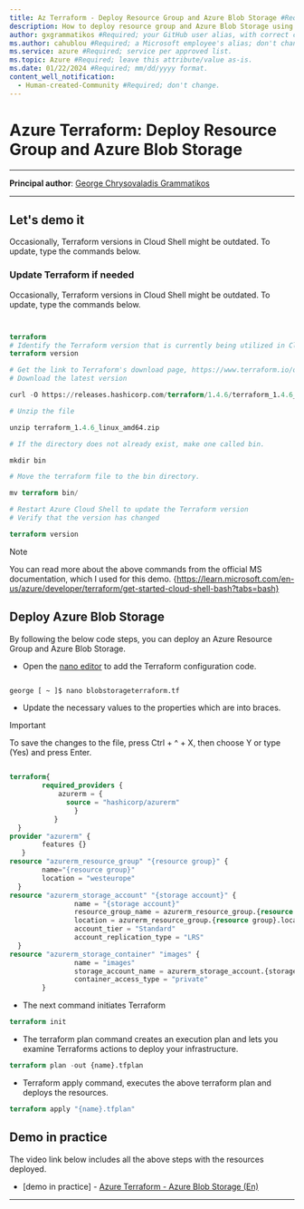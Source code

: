 ```yaml
---
title: Az Terraform - Deploy Resource Group and Azure Blob Storage #Required; page title displayed in search results. Don't enclose in quotation marks. 
description: How to deploy resource group and Azure Blob Storage using Azure Terraform #Required; article description that's displayed in search results. Don't enclose in quotation marks. Do end with a period.
author: gxgrammatikos #Required; your GitHub user alias, with correct capitalization.
ms.author: cahublou #Required; a Microsoft employee's alias; don't change. 
ms.service: azure #Required; service per approved list.
ms.topic: Azure #Required; leave this attribute/value as-is.
ms.date: 01/22/2024 #Required; mm/dd/yyyy format.
content_well_notification: 
  - Human-created-Community #Required; don't change.
---
```


# Azure Terraform: Deploy Resource Group and Azure Blob Storage

---
**Principal author**: [George Chrysovaladis Grammatikos](https://learn.microsoft.com/en-us/users/georgechrysovalantisgrammatikos-8518/)

---

## Let's demo it

Occasionally, Terraform versions in Cloud Shell might be outdated. To update, type the commands below.

### Update Terraform if needed

Occasionally, Terraform versions in Cloud Shell might be outdated. To update, type the commands below.

```terraform


terraform
# Identify the Terraform version that is currently being utilized in Cloud Shell.
terraform version

# Get the link to Terraform's download page, https://www.terraform.io/downloads.html
# Download the latest version

curl -O https://releases.hashicorp.com/terraform/1.4.6/terraform_1.4.6_linux_amd64.zip

# Unzip the file

unzip terraform_1.4.6_linux_amd64.zip

# If the directory does not already exist, make one called bin.

mkdir bin

# Move the terraform file to the bin directory.

mv terraform bin/

# Restart Azure Cloud Shell to update the Terraform version
# Verify that the version has changed

terraform version

```

> [!NOTE]
> You can read more about the above commands from the official MS documentation, which I used for this demo. {<https://learn.microsoft.com/en-us/azure/developer/terraform/get-started-cloud-shell-bash?tabs=bash}>

## Deploy Azure Blob Storage

By following the below code steps, you can deploy an Azure Resource Group and Azure Blob Storage.

* Open the [nano editor](https://www.nano-editor.org/docs.php) to add the Terraform configuration code.

```terraform

george [ ~ ]$ nano blobstorageterraform.tf

 ```

* Update the necessary values to the properties which are into braces.

> [!IMPORTANT]
> To save the changes to the file, press Ctrl + ^ + X, then choose Y or type (Yes) and press Enter.

```terraform

terraform{
        required_providers {
            azurerm = {
              source = "hashicorp/azurerm"
                }
           }
  }
provider "azurerm" {
        features {}
   }
resource "azurerm_resource_group" "{resource group}" {
        name="{resource group}"
        location = "westeurope"
  }
resource "azurerm_storage_account" "{storage account}" {
                name = "{storage account}"
                resource_group_name = azurerm_resource_group.{resource group}.name
                location = azurerm_resource_group.{resource group}.location
                account_tier = "Standard"
                account_replication_type = "LRS"
  }
resource "azurerm_storage_container" "images" {
                name = "images"
                storage_account_name = azurerm_storage_account.{storage account}.name
                container_access_type = "private"
        }

```

* The next command initiates Terraform

```terraform
terraform init
```

* The terraform plan command creates an execution plan and lets you examine Terraforms actions to deploy your infrastructure.

```terraform
terraform plan -out {name}.tfplan
```

* Terraform apply command, executes the above terraform plan and deploys the resources.

```terraform
terraform apply "{name}.tfplan"
```

## Demo in practice

The video link below includes all the above steps with the resources deployed.

* [demo in practice] - [Azure Terraform - Azure Blob Storage (En)](https://www.youtube.com/watch?v=bPNRc8uOq6E)

---
